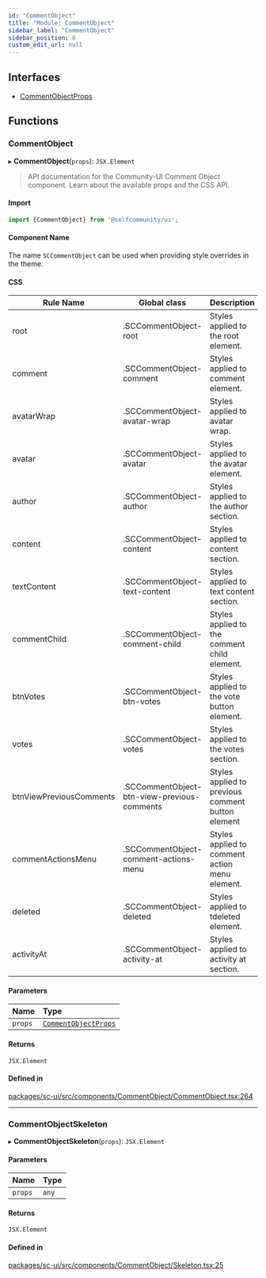 ```yaml
---
id: "CommentObject"
title: "Module: CommentObject"
sidebar_label: "CommentObject"
sidebar_position: 0
custom_edit_url: null
---
```


## Interfaces

- [CommentObjectProps](../interfaces/CommentObject.CommentObjectProps)

## Functions

### CommentObject

▸ **CommentObject**(`props`): `JSX.Element`

> API documentation for the Community-UI Comment Object component. Learn about the available props and the CSS API.

#### Import

```jsx
import {CommentObject} from '@selfcommunity/ui';
```

#### Component Name

The name `SCCommentObject` can be used when providing style overrides in the theme.

#### CSS

|Rule Name|Global class|Description|
|---|---|---|
|root|.SCCommentObject-root|Styles applied to the root element.|
|comment|.SCCommentObject-comment|Styles applied to comment element.|
|avatarWrap|.SCCommentObject-avatar-wrap|Styles applied to avatar wrap.|
|avatar|.SCCommentObject-avatar|Styles applied to the avatar element.|
|author|.SCCommentObject-author|Styles applied to the author section.|
|content|.SCCommentObject-content|Styles applied to content section.|
|textContent|.SCCommentObject-text-content|Styles applied to text content section.|
|commentChild|.SCCommentObject-comment-child|Styles applied to the comment child element.|
|btnVotes|.SCCommentObject-btn-votes|Styles applied to the vote button element.|
|votes|.SCCommentObject-votes|Styles applied to the votes section.|
|btnViewPreviousComments|.SCCommentObject-btn-view-previous-comments|Styles applied to previous comment button element|
|commentActionsMenu|.SCCommentObject-comment-actions-menu|Styles applied to comment action menu element.|
|deleted|.SCCommentObject-deleted|Styles applied to tdeleted element.|
|activityAt|.SCCommentObject-activity-at|Styles applied to activity at section.|

#### Parameters

| Name | Type |
| :------ | :------ |
| `props` | [`CommentObjectProps`](../interfaces/CommentObject.CommentObjectProps) |

#### Returns

`JSX.Element`

#### Defined in

[packages/sc-ui/src/components/CommentObject/CommentObject.tsx:264](https://github.com/selfcommunity/community-ui/blob/cab08cf/packages/sc-ui/src/components/CommentObject/CommentObject.tsx#L264)

___

### CommentObjectSkeleton

▸ **CommentObjectSkeleton**(`props`): `JSX.Element`

#### Parameters

| Name | Type |
| :------ | :------ |
| `props` | `any` |

#### Returns

`JSX.Element`

#### Defined in

[packages/sc-ui/src/components/CommentObject/Skeleton.tsx:25](https://github.com/selfcommunity/community-ui/blob/cab08cf/packages/sc-ui/src/components/CommentObject/Skeleton.tsx#L25)
